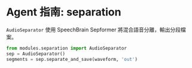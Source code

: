 # Agent 指南: separation

`AudioSeparator` 使用 SpeechBrain Sepformer 將混合語音分離，輸出分段檔案。

```python
from modules.separation import AudioSeparator
sep = AudioSeparator()
segments = sep.separate_and_save(waveform, 'out')
```
